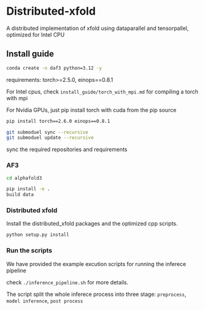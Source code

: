 # Distributed-xfold
A distributed implementation of xfold using dataparallel and tensorpallel, optimized for Intel CPU

## Install guide

```bash
conda create -n daf3 python=3.12 -y
```
requirements: torch>=2.5.0, einops==0.8.1

For Intel cpus, check `install_guide/torch_with_mpi.md` for compiling a torch with mpi

For Nvidia GPUs, just pip install torch with cuda from the pip source
```bash
pip install torch==2.6.0 einops==0.8.1
```


```bash
git submoduel sync --recursive
git submoduel update --recursive
```
sync the required repositories and requirements

### AF3
```bash
cd alphafold3

pip install -e .
build data
```

### Distributed xfold
Install the distributed_xfold packages and the optimized cpp scripts.
```bash
python setup.py install
```

### Run the scripts

We have provided the example excution scripts for running the inferece pipeline

check `./inference_pipeline.sh` for more details.

The script split the whole inferece process into three stage: `preprocess`, `model inference`, `post process` 
